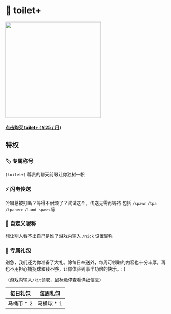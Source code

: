 # 💎 toilet+

<div style={{ float: "right" }}>
    <img src="/img/toiletplus.jpg" width="300" />
    <a href="https://afdian.net/order/create?product_type=1&plan_id=ceb715ce251d11edb03452540025c377&sku=%5B%7B%22sku_id%22%3A%22ceb9c044251d11ed9a7752540025c377%22,%22count%22%3A1%7D%5D">
        <div class="theme-admonition theme-admonition-danger alert alert--warning admonition_node_modules-@docusaurus-theme-classic-lib-theme-Admonition-styles-module">
            <div class="admonitionContent_node_modules-@docusaurus-theme-classic-lib-theme-Admonition-styles-module">
                <h4>点击购买 toilet+ (￥25 / 月)</h4>
            </div>
        </div>
    </a>
</div>

## 特权

### 🏷 专属称号

`[toilet+]` 尊贵的聊天前缀让你独树一帜

### ⚡ 闪电传送

吟唱总被打断？等得不耐烦了？试试这个，传送无需再等待
包括 `/spawn` `/tpa` `/tpahere` `/land spawn` 等

### 📜 自定义昵称

想让别人看不出自己是谁？游戏内输入 `/nick` 设置昵称

### 🎁 专属礼包

别急，我们还为你准备了大礼。除每日奉送外，每周可领取的内容也十分丰厚，再也不用担心捕捉球和钱不够，让你体验到事半功倍的快乐。: )

（游戏内输入`/kit`领取，鼠标悬停查看详细信息）

| 每日礼包 | 每周礼包 |
| - | - |
| <addr title="还有普通用户礼包：马桶币 * 1，可以一起领">马桶币 * 2</addr> | <addr title="马桶球&#13;耐久:4&#13;成功几率:40%&#13;可捕捉:&#13;  所有生物">马桶球 * 1</addr> |
